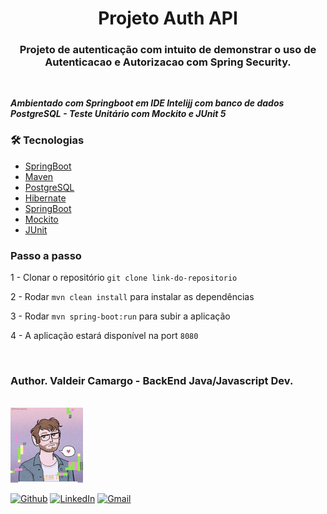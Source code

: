 <h1 align="center"> Projeto Auth API  </h1>

<h3 align="center"> Projeto de autenticação com intuito de demonstrar o uso de Autenticacao e Autorizacao com Spring Security. </h3>
<br>

***Ambientado com Springboot em IDE Intelijj com banco de dados PostgreSQL - Teste Unitário com Mockito e JUnit 5***

### 🛠 Tecnologias

- [SpringBoot](https://spring.io/projects/spring-boot)
- [Maven](http://maven.apache.org)
- [PostgreSQL](https://www.postgresql.org)
- [Hibernate](https://hibernate.org)
- [SpringBoot](https://spring.io)
- [Mockito](https://site.mockito.org)
- [JUnit](https://junit.org/junit5/)

### Passo a passo

1 - Clonar o repositório `git clone link-do-repositorio`

2 - Rodar `mvn clean install` para instalar as dependências

3 - Rodar `mvn spring-boot:run` para subir a aplicação

4 - A aplicação estará disponível na port `8080`

<br>


### Author.   Valdeir Camargo -  BackEnd Java/Javascript Dev.
<br />
<img alt="Camargovf" title="#Camargovf" src="https://github.com/Camargovf/Camargovf/blob/main/IMG_1202_Easy-Resize.com.jpg?raw=true" /> 

[![Github](https://img.shields.io/badge/-Github-000?style=flat&logo=Github&logoColor=white)](https://github.com/Camargovf)
[![LinkedIn](https://img.shields.io/badge/-LinkedIn-blue?style=flat&logo=Linkedin&logoColor=white)](https://www.linkedin.com/in/camargovf/)
[![Gmail](https://img.shields.io/badge/-Gmail-c14438?style=flat&logo=Gmail&logoColor=white)](mailto:contato@valdeircamargo.com)

<br />